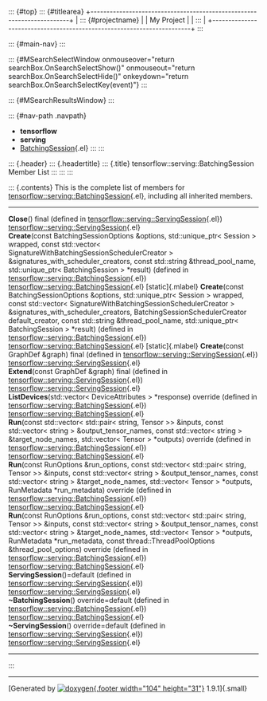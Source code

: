 ::: {#top}
::: {#titlearea}
+-----------------------------------------------------------------------+
| ::: {#projectname}                                                    |
| My Project                                                            |
| :::                                                                   |
+-----------------------------------------------------------------------+
:::

::: {#main-nav}
:::

::: {#MSearchSelectWindow onmouseover="return searchBox.OnSearchSelectShow()" onmouseout="return searchBox.OnSearchSelectHide()" onkeydown="return searchBox.OnSearchSelectKey(event)"}
:::

::: {#MSearchResultsWindow}
:::

::: {#nav-path .navpath}
-   **tensorflow**
-   **serving**
-   [BatchingSession](classtensorflow_1_1serving_1_1BatchingSession.html){.el}
:::
:::

::: {.header}
::: {.headertitle}
::: {.title}
tensorflow::serving::BatchingSession Member List
:::
:::
:::

::: {.contents}
This is the complete list of members for
[tensorflow::serving::BatchingSession](classtensorflow_1_1serving_1_1BatchingSession.html){.el},
including all inherited members.

  -------------------------------------------------------------------------------------------------------------------------------------------------------------------------------------------------------------------------------------------------------------------------------------------------------------------------------------------------------------------------------------------------------------------------------------------------------------- ------------------------------------------------------------------------------------------------- -------------------
  **Close**() final (defined in [tensorflow::serving::ServingSession](classtensorflow_1_1serving_1_1ServingSession.html){.el})                                                                                                                                                                                                                                                                                                                                   [tensorflow::serving::ServingSession](classtensorflow_1_1serving_1_1ServingSession.html){.el}     
  **Create**(const BatchingSessionOptions &options, std::unique\_ptr\< Session \> wrapped, const std::vector\< SignatureWithBatchingSessionSchedulerCreator \> &signatures\_with\_scheduler\_creators, const std::string &thread\_pool\_name, std::unique\_ptr\< BatchingSession \> \*result) (defined in [tensorflow::serving::BatchingSession](classtensorflow_1_1serving_1_1BatchingSession.html){.el})                                                       [tensorflow::serving::BatchingSession](classtensorflow_1_1serving_1_1BatchingSession.html){.el}   [static]{.mlabel}
  **Create**(const BatchingSessionOptions &options, std::unique\_ptr\< Session \> wrapped, const std::vector\< SignatureWithBatchingSessionSchedulerCreator \> &signatures\_with\_scheduler\_creators, BatchingSessionSchedulerCreator default\_creator, const std::string &thread\_pool\_name, std::unique\_ptr\< BatchingSession \> \*result) (defined in [tensorflow::serving::BatchingSession](classtensorflow_1_1serving_1_1BatchingSession.html){.el})     [tensorflow::serving::BatchingSession](classtensorflow_1_1serving_1_1BatchingSession.html){.el}   [static]{.mlabel}
  **Create**(const GraphDef &graph) final (defined in [tensorflow::serving::ServingSession](classtensorflow_1_1serving_1_1ServingSession.html){.el})                                                                                                                                                                                                                                                                                                             [tensorflow::serving::ServingSession](classtensorflow_1_1serving_1_1ServingSession.html){.el}     
  **Extend**(const GraphDef &graph) final (defined in [tensorflow::serving::ServingSession](classtensorflow_1_1serving_1_1ServingSession.html){.el})                                                                                                                                                                                                                                                                                                             [tensorflow::serving::ServingSession](classtensorflow_1_1serving_1_1ServingSession.html){.el}     
  **ListDevices**(std::vector\< DeviceAttributes \> \*response) override (defined in [tensorflow::serving::BatchingSession](classtensorflow_1_1serving_1_1BatchingSession.html){.el})                                                                                                                                                                                                                                                                            [tensorflow::serving::BatchingSession](classtensorflow_1_1serving_1_1BatchingSession.html){.el}   
  **Run**(const std::vector\< std::pair\< string, Tensor \>\> &inputs, const std::vector\< string \> &output\_tensor\_names, const std::vector\< string \> &target\_node\_names, std::vector\< Tensor \> \*outputs) override (defined in [tensorflow::serving::BatchingSession](classtensorflow_1_1serving_1_1BatchingSession.html){.el})                                                                                                                        [tensorflow::serving::BatchingSession](classtensorflow_1_1serving_1_1BatchingSession.html){.el}   
  **Run**(const RunOptions &run\_options, const std::vector\< std::pair\< string, Tensor \>\> &inputs, const std::vector\< string \> &output\_tensor\_names, const std::vector\< string \> &target\_node\_names, std::vector\< Tensor \> \*outputs, RunMetadata \*run\_metadata) override (defined in [tensorflow::serving::BatchingSession](classtensorflow_1_1serving_1_1BatchingSession.html){.el})                                                           [tensorflow::serving::BatchingSession](classtensorflow_1_1serving_1_1BatchingSession.html){.el}   
  **Run**(const RunOptions &run\_options, const std::vector\< std::pair\< string, Tensor \>\> &inputs, const std::vector\< string \> &output\_tensor\_names, const std::vector\< string \> &target\_node\_names, std::vector\< Tensor \> \*outputs, RunMetadata \*run\_metadata, const thread::ThreadPoolOptions &thread\_pool\_options) override (defined in [tensorflow::serving::BatchingSession](classtensorflow_1_1serving_1_1BatchingSession.html){.el})   [tensorflow::serving::BatchingSession](classtensorflow_1_1serving_1_1BatchingSession.html){.el}   
  **ServingSession**()=default (defined in [tensorflow::serving::ServingSession](classtensorflow_1_1serving_1_1ServingSession.html){.el})                                                                                                                                                                                                                                                                                                                        [tensorflow::serving::ServingSession](classtensorflow_1_1serving_1_1ServingSession.html){.el}     
  **\~BatchingSession**() override=default (defined in [tensorflow::serving::BatchingSession](classtensorflow_1_1serving_1_1BatchingSession.html){.el})                                                                                                                                                                                                                                                                                                          [tensorflow::serving::BatchingSession](classtensorflow_1_1serving_1_1BatchingSession.html){.el}   
  **\~ServingSession**() override=default (defined in [tensorflow::serving::ServingSession](classtensorflow_1_1serving_1_1ServingSession.html){.el})                                                                                                                                                                                                                                                                                                             [tensorflow::serving::ServingSession](classtensorflow_1_1serving_1_1ServingSession.html){.el}     
  -------------------------------------------------------------------------------------------------------------------------------------------------------------------------------------------------------------------------------------------------------------------------------------------------------------------------------------------------------------------------------------------------------------------------------------------------------------- ------------------------------------------------------------------------------------------------- -------------------
:::

------------------------------------------------------------------------

[Generated by [![doxygen](doxygen.svg){.footer width="104"
height="31"}](https://www.doxygen.org/index.html) 1.9.1]{.small}
